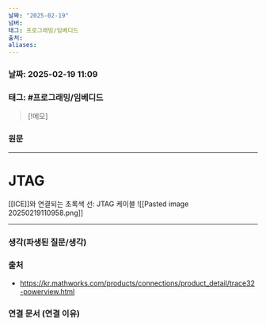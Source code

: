 ```yaml
---
날짜: "2025-02-19"
넘버: 
태그: 프로그래밍/임베디드
출처: 
aliases:
---
```

### 날짜:  2025-02-19 11:09

### 태그: #프로그래밍/임베디드 

>[!메모]
>

### 원문
---
# JTAG
[[ICE]]와 연결되는 초록색 선: JTAG 케이블
![[Pasted image 20250219110958.png]]

---
### 생각(파생된 질문/생각)

### 출처
- https://kr.mathworks.com/products/connections/product_detail/trace32-powerview.html

### 연결 문서 (연결 이유)

